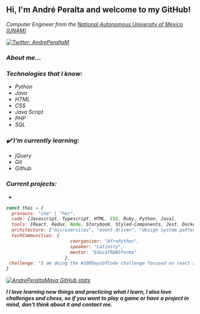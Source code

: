 <h2> Hi, I'm André Peralta and welcome to my GitHub!</h2>
<p><em>Computer Engineer from the <a href="https://www.unam.mx/"> National Autonomous University of Mexico (UNAM)</a>

[![Twitter: AndrePeraltaM](https://img.shields.io/twitter/follow/AndrePeraltaM?style=social)](https://twitter.com/AndrePeraltaM)

### About me...  

### Technologies that I know:
- Python
- Java
- HTML
- CSS
- Java Script 
- PHP
- SQL


### ✔️ I'm currently learning:
- jQuery
- Git
- Github

### Current projects:
- 

```javascript
const thai = {
  pronouns: "she" | "her",
  code: [Javascript, Typescript, HTML, CSS, Ruby, Python, Java],
  tools: [React, Redux, Node, Storybook, Styled-Components, Jest, Docker],
  architecture: ["microservices", "event-driven", "design system pattern"],
  techCommunities: {
                        coorganizer: "AfroPython",
                        speaker: "Latinity",
                        mentor: "EducaTRANSforma"
                      },
 challenge: "I am doing the #100DaysOfCode challenge focused on react and typescript"
}
```
[![AndrePeraltaMaya GitHub stats](https://github-readme-stats.vercel.app/api?username=anuraghazra)](https://github.com/anuraghazra/github-readme-stats)

<em><b>I I love learning new things and practicing what I learn, I also love challenges and chess, so if you want to play a game or have a project in mind, don't think about it and contact me.</b></em>


